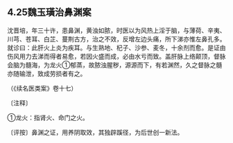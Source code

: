 ## 4.25魏玉璜治鼻渊案

沈晋培，年三十许，患鼻渊，黄浊如脓，时医以为风热上淫于脑，与薄荷、辛夷、川芎、苍耳、白芷、蔓荆古方，治之不效，反增左边头痛，所下涕亦惟左鼻孔多。就诊曰：此肝火上炎为疾耳。与生熟地、杞子、沙参、麦冬，十余剂而愈。是证由伤风用力去涕而得者易愈，若因火盛而成，必由水亏而致。盖肝脉上络颠顶，督脉会脑为髓海，为龙火①郁蒸，故脓浊腥秽，源源而下，有若渊然，久之督脉之髓亦随输泄，致成劳损者有之。

（《续名医类案》卷十七）

〔注释〕

①龙火：指肾火、命门之火。

〔评按〕鼻渊之证，用养阴取效，其独辟蹊径，为后世创一新法。
